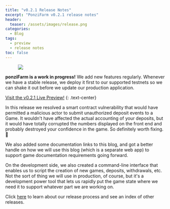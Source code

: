 ```yaml
---
title: "v0.2.1 Release Notes"
excerpt: "PonziFarm v0.2.1 release notes"
header:
  teaser: /assets/images/release.png
categories:
  - Blog
tags:
  - preview
  - release notes
toc: false
---
```


<figure class="align-left" style="margin-top: 10px; margin-bottom: 10px; width: 150px;">
    <img src="{{ site.url }}{{ site.baseurl }}/assets/images/release.png">
</figure>

**ponziFarm is a work in progress!** We add new features regularly. Whenever we have a stable release, we deploy it first to our supported testnets so we can shake it out before we update our production application.

<a class="btn btn--primary btn--large" href="https://preview-0-2-1.ponzifarm.com" target="blank">Visit the v0.2.1 Live Preview!</a>
{:  .text-center}

In this release we resolved a smart contract vulnerability that would have permitted a malicious actor to submit unauthorized deposit events to a Game. It wouldn't have affected the actual accounting of your deposits, but it would have totally corrupted the numbers displayed on the front end and probably destroyed your confidence in the game. So definitely worth fixing. 🤣

We also added some documentation links to this blog, and got a better handle on how we will use this blog (which is a separate web app) to support game documentation requirements going forward.

On the development side, we also created a command-line interface that enables us to script the creation of new games, deposits, withdrawals, etc. Not the sort of thing we will use in production, of course, but it's a development power tool that lets us rapidly put the game state where we need it to support whatever part we are working on.

Click [here](/blog/releases) to learn about our release process and see an index of other releases.